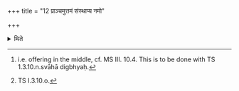 +++
title = "12 प्राञ्चमुत्तमं संस्थाप्य नमो"

+++

<details><summary>थिते</summary>

12. Having caused the last (offering)[^1] to stand completely established (i.e. ended) in the east, he praises the directions with namo digbhyaḥ...[^2]  


[^1]: i.e. offering in the middle, cf. MS III. 10.4. This is to be done with TS 1.3.10.n.svāhā digbhyaḥ.  


[^2]: TS I.3.10.o.
</details>

